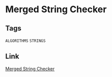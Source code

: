 # Merged String Checker


## Tags

`ALGORITHMS` `STRINGS`

## Link

[Merged String Checker](https://www.codewars.com/kata/54c9fcad28ec4c6e680011aa)